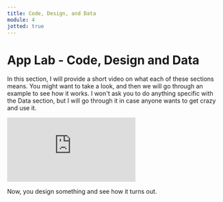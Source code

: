 ```yaml
---
title: Code, Design, and Data
module: 4
jotted: true
---
```


# App Lab - Code, Design and Data

In this section, I will provide a short video on what each of these sections means. You might want to take a look, and then we will go through an example to see how it works.  I won't ask you to do anything specific with the Data section, but I will go through it in case anyone wants to get crazy and use it.

<div class="embed-responsive embed-responsive-16by9"><iframe class="embed-responsive-item" src="https://www.youtube.com/embed/UZzHQEUlo_o" frameborder="0" allowfullscreen></iframe></div>

Now, you design something and see how it turns out.